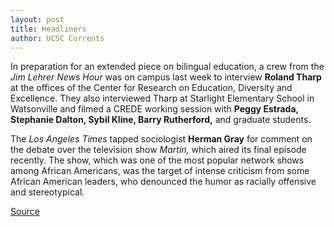 ```yaml
---
layout: post
title: Headliners
author: UCSC Currents
---
```


In preparation for an extended piece on bilingual education, a crew from the _Jim Lehrer News Hour_ was on campus last week to interview **Roland Tharp** at the offices of the Center for Research on Education, Diversity and Excellence. They also interviewed Tharp at Starlight Elementary School in Watsonville and filmed a CREDE working session with **Peggy Estrada,** **Stephanie Dalton, Sybil Kline, Barry Rutherford,** and graduate students.

The _Los Angeles Times_ tapped sociologist **Herman Gray** for comment on the debate over the television show _Martin,_ which aired its final episode recently. The show, which was one of the most popular network shows among African Americans, was the target of intense criticism from some African American leaders, who denounced the humor as racially offensive and stereotypical.

[Source](http://www1.ucsc.edu/oncampus/currents/97-05-26/headliners.htm "Permalink to Headliners: 05-26-97")
